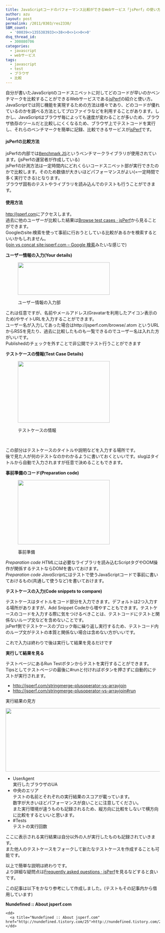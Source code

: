 ```yaml
---
title: JavaScriptコードのパフォーマンス比較ができるWebサービス「jsPerf」の使い方
author: azu
layout: post
permalink: /2011/0303/res2330/
SBM_count:
  - '00039<>1355383933<>38<>0<>1<>0<>0'
dsq_thread_id:
  - 300880706
categories:
  - javascript
  - webサービス
tags:
  - javascript
  - test
  - ブラウザ
  - 比較
---
```

自分が書いたJavaScriptのコードスニペットに対してどのコードが早いのかベンチマークを比較することができるWebサービスである[jsPerf][1]の紹介と使い方。JavaScriptでは同じ機能を実現するための方法は様々であり、どのコードが優れているのかを調べる方法としてプロファイラなどを利用することがあります。しかし、JavaScriptはブラウザ毎によっても速度が変わることが多いため、ブラウザ依存のツールだと比較しにくくなるため、ブラウザ上でテストコードを実行し、それらのベンチマークを簡単に記録、比較できるサービスが[jsPerf][1]です。

#### jsPerfの比較方法

jsPerfの内部では<span style="font-family: Arial;"><a title="[http://benchmarkjs.com/]로 이동합니다." href="http://benchmarkjs.com/" target="_blank">Benchmark JS</a>というベンチマークライブラリが使用されています。(</span>jsPerfの運営者が作成している)  
jsPerfの計測方法は一定時間内にどれくらいコードスニペット部が実行できたのかで比較します。そのため数値が大きいほどパフォーマンスがよい(=一定時間で多く実行できる)となります。  
ブラウザ固有のテストやライブラリを読み込んでのテストも行うことができます。

#### 使用方法

<span style="font-family: Arial;"><a title="[http://jsperf.com]로 이동합니다." href="http://jsperf.com/" target="_blank">http://jsperf.com</a>にアクセスします。<br />過去に他のユーザーが比較した結果は</span>[Browse test cases · jsPerf][2]から見ることができます。  
Googleのsite:検索を使って事前に行おうとしている比較があるかを検索するといいかもしれません。  
([join vs concat site:jsperf.com &#8211; Google 検索][3]みたいな感じで)

**ユーザー情報の入力(Your details)**<figure id="attachment_2332" style="width: 300px;" class="wp-caption alignnone">

[<img class="size-medium wp-image-2332" title="ss-2011-03-03-1" src="http://wordpress.local/wp-content/uploads/2011/03/ss-2011-03-03-1-300x106.png" alt="" width="300" height="106" />][4]<figcaption class="wp-caption-text">ユーザー情報の入力部</figcaption></figure> 
これは任意ですが、名前やメールアドレス(Gravatarを利用したアイコン表示のため)やサイトURLを入力することができます。  
ユーザー名が入力してあった場合はhttp://jsperf.com/browse/<USERNAME>.atom というURLからRSSを見たり、過去に比較したものも一覧できるのでユーザー名は入れた方がいいです。  
Publishedのチェックを外すことで非公開でテスト行うことができます

**テストケースの情報(Test Case Details)**<figure id="attachment_2333" style="width: 300px;" class="wp-caption alignnone">

[<img class="size-medium wp-image-2333" title="ss-2011-03-03-3" src="http://wordpress.local/wp-content/uploads/2011/03/ss-2011-03-03-3-300x201.png" alt="" width="300" height="201" />][5]<figcaption class="wp-caption-text">テストケースの情報</figcaption></figure> 
&nbsp;

この部分はテストケースのタイトルや説明などを入力する場所です。  
後で見た人が何のテストなのかわかるように書いておくといいです。slugはタイトルから自動で入力されますが任意で決めることもできます。

**事前準備のコード(Preparation code)**<figure id="attachment_2334" style="width: 300px;" class="wp-caption alignnone">

[<img class="size-medium wp-image-2334" title="ss-2011-03-03-4" src="http://wordpress.local/wp-content/uploads/2011/03/ss-2011-03-03-4-300x210.png" alt="" width="300" height="210" />][6]<figcaption class="wp-caption-text">事前準備</figcaption></figure> 
*Preparation code HTML*には必要なライブラリを読み込むScriptタグやDOM操作が関係するテストならDOMを書いておけます。  
*Preparation code JavaScript*にはテストで使うJavaScriptコードで事前に書いておけるもの(共通して使うなど)を書いておけます。

**テストケースの入力(Code snippets to compare)**

テストケースはタイトルをコード部分を入力できます。デフォルトは2つ入力する場所がありますが、Add Snippet Codeから増やすこともできます。テストケースのコードを入力する際に気をつけるべきことは、テストコードにテストと関係ないループ文などを含めないことです。  
jsPerf側でテストケースのブロック毎に繰り返し実行するため、テストコード内のループ文がテストの本質と関係ない場合は含めない方がいいです。

これで入力は終わりで後は実行して結果を見るだけです

**実行して結果を見る**

テストページにあるRun Testボタンからテストを実行することができます。  
Tipsとしてテストページの最後に#runと付ければボタンを押さずに自動的にテストが実行されます。

<div>
  <ul>
    <li>
      <a title="通常のテストページ" href="http://jsperf.com/stringmerge-plusoperator-vs-arrayjoin" target="_blank">http://jsperf.com/stringmerge-plusoperator-vs-arrayjoin</a>
    </li>
    <li>
      <a title="#runで自動実行されるテストページ" href="http://jsperf.com/stringmerge-plusoperator-vs-arrayjoin#run" target="_blank">http://jsperf.com/stringmerge-plusoperator-vs-arrayjoin#run</a>
    </li>
  </ul>
  
  <p>
    実行結果の見方
  </p>
  
  <p style="text-align: left;">
    <a href="http://wordpress.local/wp-content/uploads/2011/03/ss-2011-03-03-5.png"><img class="size-full wp-image-2335" title="ss-2011-03-03-5" src="http://wordpress.local/wp-content/uploads/2011/03/ss-2011-03-03-5.png" alt="" width="599" height="207" /></a>
  </p>
</div>

<div>
  <ul>
    <li>
      UserAgent<br />実行したブラウザのUA
    </li>
    <li>
      中央のエリア<br />テストの名前とそれぞれの実行結果のスコアが載っています。<br />数字が大きいほどパフォーマンスが良いことに注意してください。<br />また実行環境が違うものも記録されるため、縦方向に比較をしないで横方向に比較をするといいと思います。
    </li>
    <li>
      #Tests<br />テストの実行回数
    </li>
  </ul>
  
  <p>
    ここに表示される実行結果は自分以外の人が実行したものも記録されていきます。<br />また他人のテストケースをフォークして新たなテストケースを作成することも可能です。
  </p>
  
  <p>
    以上で簡単な説明は終わりです。<br />より詳細な疑問点は<a title="Frequently asked questions · jsPerf" href="http://jsperf.com/faq">Frequently asked questions · jsPerf</a>を見るなどすると良いです。
  </p>
  
  <p>
    この記事は以下をかなり参考にして作成しました。(テストもその記事内から借用しています)
  </p>
  
  <dl>
    <dt>
      <strong>Nundefined :: About jsperf.com</strong>
    </dt>
    
    <dd>
      <a title="Nundefined :: About jsperf.com" href="http://nundefined.tistory.com/25">http://nundefined.tistory.com/25</a>
    </dd>
  </dl>
</div>

<div>
  <span style="font-family: Arial;"><strong><span style="color: #2b8400;"><br /></span></strong></span>
</div>

 [1]: http://jsperf.com/ "jsPerf"
 [2]: http://jsperf.com/browse "Browse test cases · jsPerf"
 [3]: http://www.google.co.jp/search?num=20&safe=off&client=firefox-a&hs=ZXU&rls=org.mozilla%3Aja%3Aunofficial&tbs=qdr%3Ay15&q=join+vs+concat+site%3Ajsperf.com&lr=&hl=ja&aq=f&aqi=&aql=&oq= "join vs concat site:jsperf.com - Google 検索"
 [4]: http://wordpress.local/wp-content/uploads/2011/03/ss-2011-03-03-1.png
 [5]: http://wordpress.local/wp-content/uploads/2011/03/ss-2011-03-03-3.png
 [6]: http://wordpress.local/wp-content/uploads/2011/03/ss-2011-03-03-4.png